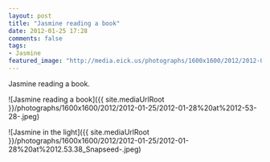 ```yaml
---
layout: post
title: "Jasmine reading a book"
date: 2012-01-25 17:28
comments: false
tags: 
- Jasmine
featured_image: "http://media.eick.us/photographs/1600x1600/2012/2012-01-25/2012-01-28%20at%2012-53-28-.jpeg"
---
```

Jasmine reading a book.

![Jasmine reading a book]({{ site.mediaUrlRoot }}/photographs/1600x1600/2012/2012-01-25/2012-01-28%20at%2012-53-28-.jpeg)


![Jasmine in the light]({{ site.mediaUrlRoot }}/photographs/1600x1600/2012/2012-01-25/2012-01-28%20at%2012.53.38_Snapseed-.jpeg)

